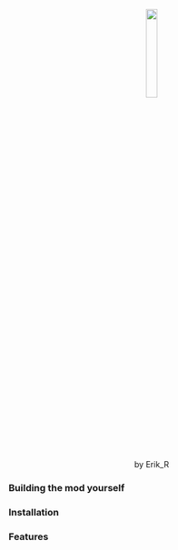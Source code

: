 
<p align="center">
<img src="https://user-images.githubusercontent.com/74710895/212408205-7931c9ec-b132-4200-a17f-74573d4c503d.png" width="20%"/></p>
<p align="center">by Erik_R</p>

### Building the mod yourself

### Installation


### Features
